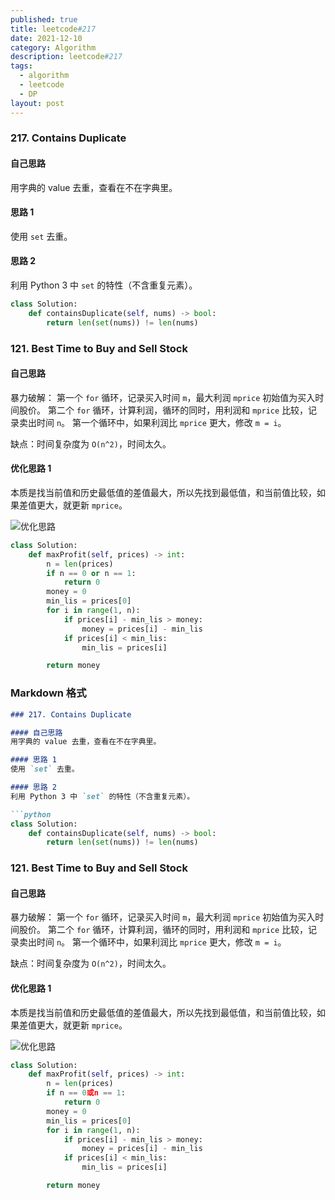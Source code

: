 ```yaml
---
published: true
title: leetcode#217
date: 2021-12-10
category: Algorithm
description: leetcode#217
tags: 
  - algorithm
  - leetcode
  - DP
layout: post
---
```


### 217. Contains Duplicate

#### 自己思路
用字典的 value 去重，查看在不在字典里。

#### 思路 1
使用 `set` 去重。

#### 思路 2
利用 Python 3 中 `set` 的特性（不含重复元素）。

```python
class Solution:
    def containsDuplicate(self, nums) -> bool:
        return len(set(nums)) != len(nums)
```

### 121. Best Time to Buy and Sell Stock

#### 自己思路
暴力破解：
第一个 `for` 循环，记录买入时间 `m`，最大利润 `mprice` 初始值为买入时间股价。
第二个 `for` 循环，计算利润，循环的同时，用利润和 `mprice` 比较，记录卖出时间 `n`。
第一个循环中，如果利润比 `mprice` 更大，修改 `m = i`。

缺点：时间复杂度为 `O(n^2)`，时间太久。

#### 优化思路 1
本质是找当前值和历史最低值的差值最大，所以先找到最低值，和当前值比较，如果差值更大，就更新 `mprice`。

![优化思路](https://pic.leetcode-cn.com/e70e5b2b9c4f53da733610945ca8b05c8246439d74046b3ac0aaeade0b419d2d.jpg)

```python
class Solution:
    def maxProfit(self, prices) -> int:
        n = len(prices)
        if n == 0 or n == 1:
            return 0
        money = 0
        min_lis = prices[0]
        for i in range(1, n):
            if prices[i] - min_lis > money:
                money = prices[i] - min_lis
            if prices[i] < min_lis:
                min_lis = prices[i]

        return money
```

### Markdown 格式

```markdown
### 217. Contains Duplicate

#### 自己思路
用字典的 value 去重，查看在不在字典里。

#### 思路 1
使用 `set` 去重。

#### 思路 2
利用 Python 3 中 `set` 的特性（不含重复元素）。

```python
class Solution:
    def containsDuplicate(self, nums) -> bool:
        return len(set(nums)) != len(nums)
```

### 121. Best Time to Buy and Sell Stock

#### 自己思路
暴力破解：
第一个 `for` 循环，记录买入时间 `m`，最大利润 `mprice` 初始值为买入时间股价。
第二个 `for` 循环，计算利润，循环的同时，用利润和 `mprice` 比较，记录卖出时间 `n`。
第一个循环中，如果利润比 `mprice` 更大，修改 `m = i`。

缺点：时间复杂度为 `O(n^2)`，时间太久。

#### 优化思路 1
本质是找当前值和历史最低值的差值最大，所以先找到最低值，和当前值比较，如果差值更大，就更新 `mprice`。

![优化思路](https://pic.leetcode-cn.com/e70e5b2b9c4f53da733610945ca8b05c8246439d74046b3ac0aaeade0b419d2d.jpg)

```python
class Solution:
    def maxProfit(self, prices) -> int:
        n = len(prices)
        if n == 0或n == 1:
            return 0
        money = 0
        min_lis = prices[0]
        for i in range(1, n):
            if prices[i] - min_lis > money:
                money = prices[i] - min_lis
            if prices[i] < min_lis:
                min_lis = prices[i]

        return money
```
```
